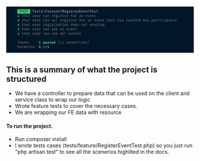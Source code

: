 ![tests reuslts](image-1.png)

## This is a summary of what the project is structured
 
- We have a controller to prepare data that can be used on the client and service class to wrap our logic
- Wrote feature tests to cover the necessary cases. 
- We are wrapping our FE data with resource



#### To run the project. 
- Run composer install
- I wrote tests cases (tests/feature/RegisterEventTest.php) so you just run "php artisan test" to see all the scenerios highlited in the docs. 

